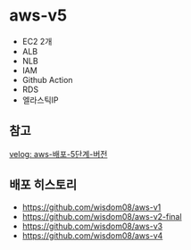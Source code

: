 # aws-v5
- EC2 2개
- ALB
- NLB
- IAM
- Github Action
- RDS
- 엘라스틱IP



## 참고
[velog: aws-배포-5단계-버전](https://velog.io/@wisdom08/aws-v5-무중단배포)


## 배포 히스토리
- https://github.com/wisdom08/aws-v1
- https://github.com/wisdom08/aws-v2-final
- https://github.com/wisdom08/aws-v3
- https://github.com/wisdom08/aws-v4
